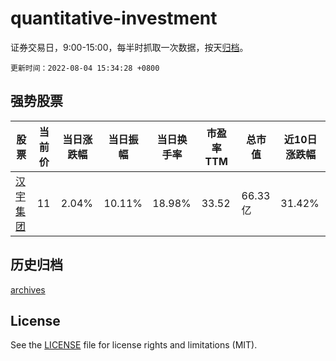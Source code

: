 # quantitative-investment

证券交易日，9:00-15:00，每半时抓取一次数据，按天[归档](archives)。

`更新时间：2022-08-04 15:34:28 +0800`

## 强势股票

|股票|当前价|当日涨跌幅|当日振幅|当日换手率|市盈率TTM|总市值|近10日涨跌幅|
|----|----|----|----|----|----|----|----|
|[汉宇集团](https://xueqiu.com/S/SZ300403)|11|2.04%|10.11%|18.98%|33.52|66.33亿|31.42%|

## 历史归档

[archives](archives)

## License

See the [LICENSE](LICENSE) file for license rights and limitations (MIT).